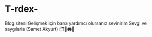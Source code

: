 # T-rdex-
Blog sitesi 
Gelişmek için bana yardımcı olursanız sevinirim 
Sevgi ve saygılarla (Samet Akyurt) 
🗂️📝🖨️🤝
